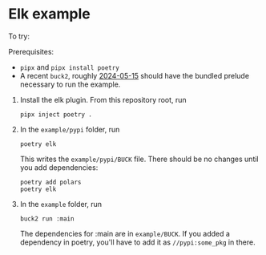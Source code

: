 # Elk example

To try:

Prerequisites:
- `pipx` and `pipx install poetry`
- A recent `buck2`, roughly 
  [2024-05-15](https://github.com/facebook/buck2/releases/tag/2024-05-15) 
  should have the bundled prelude necessary to run the example.

1. Install the elk plugin. From this repository root, run

       pipx inject poetry .

2. In the `example/pypi` folder, run

       poetry elk

   This writes the `example/pypi/BUCK` file.
   There should be no changes until you add dependencies:

       poetry add polars
       poetry elk

3. In the `example` folder, run

       buck2 run :main

   The dependencies for :main are in `example/BUCK`.
   If you added a dependency in poetry, you'll have to add it as 
   `//pypi:some_pkg` in there.
